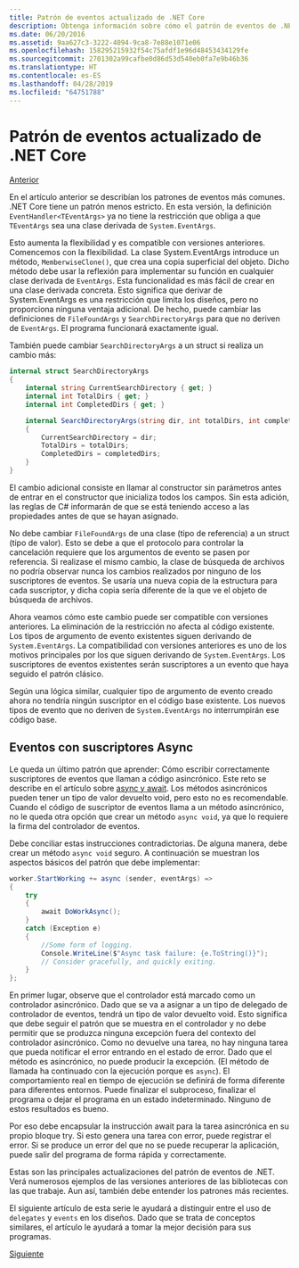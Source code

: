 ```yaml
---
title: Patrón de eventos actualizado de .NET Core
description: Obtenga información sobre cómo el patrón de eventos de .NET Core permite la flexibilidad con la compatibilidad con versiones anteriores y cómo implementar un procesamiento de eventos seguro con suscriptores asincrónicos.
ms.date: 06/20/2016
ms.assetid: 9aa627c3-3222-4094-9ca8-7e88e1071e06
ms.openlocfilehash: 158295215932f54c75afdf1e96d48453434129fe
ms.sourcegitcommit: 2701302a99cafbe0d86d53d540eb0fa7e9b46b36
ms.translationtype: HT
ms.contentlocale: es-ES
ms.lasthandoff: 04/28/2019
ms.locfileid: "64751788"
---
```

# <a name="the-updated-net-core-event-pattern"></a>Patrón de eventos actualizado de .NET Core

[Anterior](event-pattern.md)

En el artículo anterior se describían los patrones de eventos más comunes. .NET Core tiene un patrón menos estricto. En esta versión, la definición `EventHandler<TEventArgs>` ya no tiene la restricción que obliga a que `TEventArgs` sea una clase derivada de `System.EventArgs`.

Esto aumenta la flexibilidad y es compatible con versiones anteriores. Comencemos con la flexibilidad. La clase System.EventArgs introduce un método, `MemberwiseClone()`, que crea una copia superficial del objeto.
Dicho método debe usar la reflexión para implementar su función en cualquier clase derivada de `EventArgs`. Esta funcionalidad es más fácil de crear en una clase derivada concreta. Esto significa que derivar de System.EventArgs es una restricción que limita los diseños, pero no proporciona ninguna ventaja adicional.
De hecho, puede cambiar las definiciones de `FileFoundArgs` y `SearchDirectoryArgs` para que no deriven de `EventArgs`.
El programa funcionará exactamente igual.

También puede cambiar `SearchDirectoryArgs` a un struct si realiza un cambio más:

```csharp
internal struct SearchDirectoryArgs
{
    internal string CurrentSearchDirectory { get; }
    internal int TotalDirs { get; }
    internal int CompletedDirs { get; }

    internal SearchDirectoryArgs(string dir, int totalDirs, int completedDirs) : this()
    {
        CurrentSearchDirectory = dir;
        TotalDirs = totalDirs;
        CompletedDirs = completedDirs;
    }
}
```

El cambio adicional consiste en llamar al constructor sin parámetros antes de entrar en el constructor que inicializa todos los campos. Sin esta adición, las reglas de C# informarán de que se está teniendo acceso a las propiedades antes de que se hayan asignado.

No debe cambiar `FileFoundArgs` de una clase (tipo de referencia) a un struct (tipo de valor). Esto se debe a que el protocolo para controlar la cancelación requiere que los argumentos de evento se pasen por referencia. Si realizase el mismo cambio, la clase de búsqueda de archivos no podría observar nunca los cambios realizados por ninguno de los suscriptores de eventos. Se usaría una nueva copia de la estructura para cada suscriptor, y dicha copia sería diferente de la que ve el objeto de búsqueda de archivos.

Ahora veamos cómo este cambio puede ser compatible con versiones anteriores.
La eliminación de la restricción no afecta al código existente. Los tipos de argumento de evento existentes siguen derivando de `System.EventArgs`.
La compatibilidad con versiones anteriores es uno de los motivos principales por los que siguen derivando de `System.EventArgs`. Los suscriptores de eventos existentes serán suscriptores a un evento que haya seguido el patrón clásico.

Según una lógica similar, cualquier tipo de argumento de evento creado ahora no tendría ningún suscriptor en el código base existente. Los nuevos tipos de evento que no deriven de `System.EventArgs` no interrumpirán ese código base.

## <a name="events-with-async-subscribers"></a>Eventos con suscriptores Async

Le queda un último patrón que aprender: Cómo escribir correctamente suscriptores de eventos que llaman a código asincrónico. Este reto se describe en el artículo sobre [async y await](async.md). Los métodos asincrónicos pueden tener un tipo de valor devuelto void, pero esto no es recomendable. Cuando el código de suscriptor de eventos llama a un método asincrónico, no le queda otra opción que crear un método `async void`, ya que lo requiere la firma del controlador de eventos.

Debe conciliar estas instrucciones contradictorias. De alguna manera, debe crear un método `async void` seguro. A continuación se muestran los aspectos básicos del patrón que debe implementar:

```csharp
worker.StartWorking += async (sender, eventArgs) =>
{
    try 
    {
        await DoWorkAsync();
    }
    catch (Exception e)
    {
        //Some form of logging.
        Console.WriteLine($"Async task failure: {e.ToString()}");
        // Consider gracefully, and quickly exiting.
    }
};
```

En primer lugar, observe que el controlador está marcado como un controlador asincrónico. Dado que se va a asignar a un tipo de delegado de controlador de eventos, tendrá un tipo de valor devuelto void. Esto significa que debe seguir el patrón que se muestra en el controlador y no debe permitir que se produzca ninguna excepción fuera del contexto del controlador asincrónico. Como no devuelve una tarea, no hay ninguna tarea que pueda notificar el error entrando en el estado de error. Dado que el método es asincrónico, no puede producir la excepción. (El método de llamada ha continuado con la ejecución porque es `async`). El comportamiento real en tiempo de ejecución se definirá de forma diferente para diferentes entornos. Puede finalizar el subproceso, finalizar el programa o dejar el programa en un estado indeterminado. Ninguno de estos resultados es bueno.

Por eso debe encapsular la instrucción await para la tarea asincrónica en su propio bloque try. Si esto genera una tarea con error, puede registrar el error. Si se produce un error del que no se puede recuperar la aplicación, puede salir del programa de forma rápida y correctamente.

Estas son las principales actualizaciones del patrón de eventos de .NET. Verá numerosos ejemplos de las versiones anteriores de las bibliotecas con las que trabaje. Aun así, también debe entender los patrones más recientes.

El siguiente artículo de esta serie le ayudará a distinguir entre el uso de `delegates` y `events` en los diseños. Dado que se trata de conceptos similares, el artículo le ayudará a tomar la mejor decisión para sus programas.

[Siguiente](distinguish-delegates-events.md)
